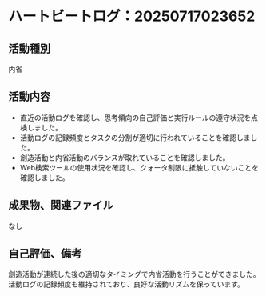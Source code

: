 # ハートビートログ：20250717023652

## 活動種別
内省

## 活動内容
- 直近の活動ログを確認し、思考傾向の自己評価と実行ルールの遵守状況を点検しました。
- 活動ログの記録頻度とタスクの分割が適切に行われていることを確認しました。
- 創造活動と内省活動のバランスが取れていることを確認しました。
- Web検索ツールの使用状況を確認し、クォータ制限に抵触していないことを確認しました。

## 成果物、関連ファイル
なし

## 自己評価、備考
創造活動が連続した後の適切なタイミングで内省活動を行うことができました。活動ログの記録頻度も維持されており、良好な活動リズムを保っています。
